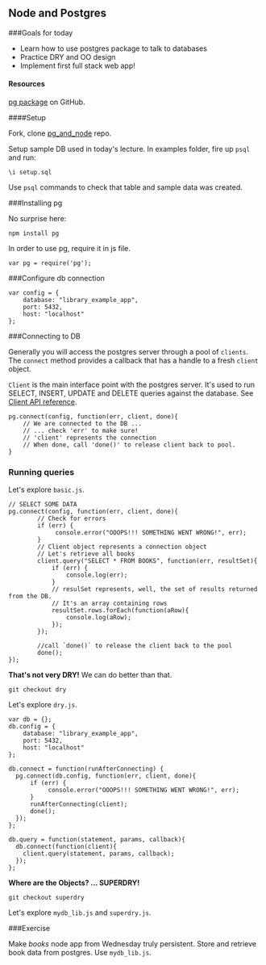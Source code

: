 
## Node and Postgres

###Goals for today

- Learn how to use postgres package to talk to databases
- Practice DRY and OO design
- Implement first full stack web app!

#### Resources

[pg package](https://github.com/brianc/node-postgres) on GitHub.

####Setup 

Fork, clone [pg_and_node](git@github.com:wdi-sf-fall/pg_and_node.git) repo.
 
Setup sample DB used in today's lecture. In examples folder, fire up `psql` and run:

	\i setup.sql

Use `psql` commands to check that table and sample data was created.
	

###Installing pg

No surprise here:

	npm install pg


In order to use pg, require it in js file.

	var pg = require('pg');

###Configure db connection

```
var config = {
    database: "library_example_app",
    port: 5432,
    host: "localhost"
};
```

###Connecting to DB

Generally you will access the postgres server through a pool of `clients`. The `connect` method provides a callback that has a handle to a fresh `client` object. 

`Client` is the main interface point with the postgres server. It's used to run SELECT, INSERT, UPDATE and DELETE queries against the database. See [Client API reference](https://github.com/brianc/node-postgres/wiki/Client).


```
pg.connect(config, function(err, client, done){
	// We are connected to the DB ...
	// ... check 'err' to make sure!
	// 'client' represents the connection
	// When done, call 'done()' to release client back to pool.
}
```

### Running queries

Let's explore `basic.js`.

```
// SELECT SOME DATA
pg.connect(config, function(err, client, done){
		// Check for errors
        if (err) {
             console.error("OOOPS!!! SOMETHING WENT WRONG!", err);
        }
        // Client object represents a connection object
        // Let's retrieve all books
        client.query("SELECT * FROM BOOKS", function(err, resultSet){
	        if (err) {
	            console.log(err);
	        }
	        // resulSet represents, well, the set of results returned from the DB.
	        // It's an array containing rows
        	resultSet.rows.forEach(function(aRow){
          		console.log(aRow);
        	});
        });

        //call `done()` to release the client back to the pool
        done();
});
```

**That's not very DRY!** We can do better than that.

```
git checkout dry
```

Let's explore `dry.js`.

```
var db = {};
db.config = {
    database: "library_example_app",
    port: 5432,
    host: "localhost"
};

db.connect = function(runAfterConnecting) {
  pg.connect(db.config, function(err, client, done){
      if (err) {
           console.error("OOOPS!!! SOMETHING WENT WRONG!", err);
      }
      runAfterConnecting(client);
      done();
  });
};

db.query = function(statement, params, callback){
  db.connect(function(client){
    client.query(statement, params, callback);
  });
};
```


**Where are the Objects? ... SUPERDRY!** 

```
git checkout superdry
```

Let's explore `mydb_lib.js` and `superdry.js`.

###Exercise

Make *books* node app from Wednesday truly persistent. Store and retrieve book data from postgres. Use `mydb_lib.js`.


